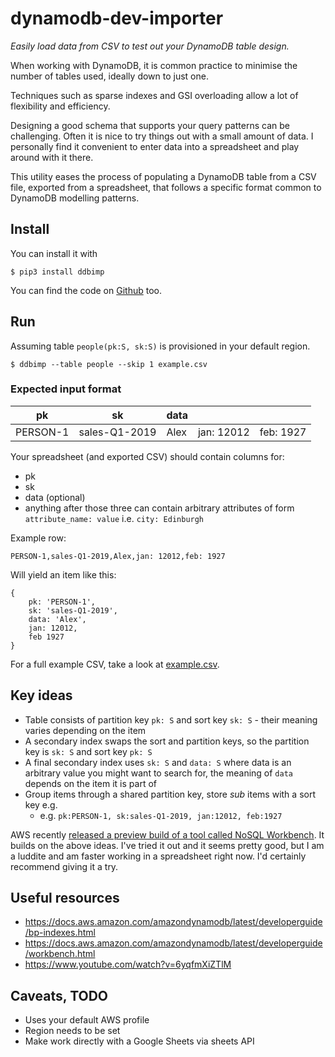 # dynamodb-dev-importer

_Easily load data from CSV to test out your DynamoDB table design._

When working with DynamoDB, it is common practice to minimise the number of tables used, ideally down to just one.

Techniques such as sparse indexes and GSI overloading allow a lot of flexibility and efficiency.

Designing a good schema that supports your query patterns can be challenging. Often it is nice to try things out with a small amount of data.
I personally find it convenient to enter data into a spreadsheet and play around with it there.

This utility eases the process of populating a DynamoDB table from a CSV file, exported from a spreadsheet, that follows a specific format common to DynamoDB modelling patterns.

## Install
You can install it with

```
$ pip3 install ddbimp
```

You can find the code on [Github](https://github.com/AlexJReid/dynamodb-dev-importer) too.

## Run
Assuming table `people(pk:S, sk:S)` is provisioned in your default region.
```
$ ddbimp --table people --skip 1 example.csv
```

### Expected input format

| pk       | sk            | data |            |           |
| -------- | ------------- | ---- | ---------- | --------- | 
| PERSON-1 | sales-Q1-2019 | Alex | jan: 12012 | feb: 1927 |

Your spreadsheet (and exported CSV) should contain columns for:
- pk
- sk
- data (optional)
- anything after those three can contain arbitrary attributes of form `attribute_name: value` i.e. `city: Edinburgh`

Example row:
```
PERSON-1,sales-Q1-2019,Alex,jan: 12012,feb: 1927
```

Will yield an item like this:
```
{
    pk: 'PERSON-1',
    sk: 'sales-Q1-2019',
    data: 'Alex',
    jan: 12012,
    feb 1927
}
```

For a full example CSV, take a look at [example.csv](https://github.com/AlexJReid/dynamodb-dev-importer/blob/master/example.csv).

## Key ideas
- Table consists of partition key `pk: S` and sort key `sk: S` - their meaning varies depending on the item
- A secondary index swaps the sort and partition keys, so the partition key is `sk: S` and sort key `pk: S`
- A final secondary index uses `sk: S` and `data: S` where data is an arbitrary value you might want to search for, the meaning of `data` depends on the item it is part of
- Group items through a shared partition key, store _sub_ items with a sort key e.g. 
    - e.g. `pk:PERSON-1, sk:sales-Q1-2019, jan:12012, feb:1927`

AWS recently [released a preview build of a tool called NoSQL Workbench](https://aws.amazon.com/blogs/aws/nosql-workbench-for-amazon-dynamodb-available-in-preview/). It builds on the above ideas. I've tried it out and it seems pretty good, but I am a luddite and am faster working in a spreadsheet right now. I'd certainly recommend giving it a try.

## Useful resources
- https://docs.aws.amazon.com/amazondynamodb/latest/developerguide/bp-indexes.html
- https://docs.aws.amazon.com/amazondynamodb/latest/developerguide/workbench.html
- https://www.youtube.com/watch?v=6yqfmXiZTlM

## Caveats, TODO
- Uses your default AWS profile
- Region needs to be set
- Make work directly with a Google Sheets via sheets API
